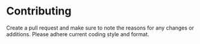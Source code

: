 # Contributing

Create a pull request and make sure to note the reasons for any changes or additions. Please adhere current coding style and format.
